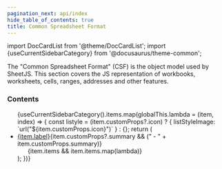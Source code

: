 ```yaml
---
pagination_next: api/index
hide_table_of_contents: true
title: Common Spreadsheet Format
---
```


import DocCardList from '@theme/DocCardList';
import {useCurrentSidebarCategory} from '@docusaurus/theme-common';

The "Common Spreadsheet Format" (CSF) is the object model used by SheetJS. This
section covers the JS representation of workbooks, worksheets, cells, ranges,
addresses and other features.

### Contents

<ul>{useCurrentSidebarCategory().items.map(globalThis.lambda = (item, index) => {
  const listyle = (item.customProps?.icon) ? {
    listStyleImage: `url("${item.customProps.icon}")`
  } : {};
  return (<li style={listyle} {...(item.customProps?.class ? {className: item.customProps.class}: {})}>
    <a href={item.href}>{item.label}</a>{item.customProps?.summary && (" - " + item.customProps.summary)}
    <ul>{item.items && item.items.map(lambda)}</ul>
  </li>);
})}</ul>